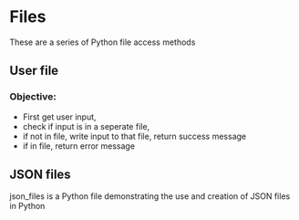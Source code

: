 # Files

These are a series of Python file access methods

## User file

### Objective:
   + First get user input,
   + check if input is in a seperate file,
   + if not in file, write input to that file, return success message
   + if in file, return error message

## JSON files

json_files is a Python file demonstrating the use and creation of JSON files in Python